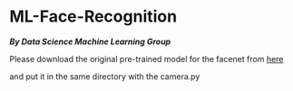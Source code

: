 # ML-Face-Recognition
***By Data Science Machine Learning Group***


Please download the original pre-trained model for the facenet from [here]

and put it in the same directory with the camera.py

[here]: https://drive.google.com/file/d/1EXPBSXwTaqrSC0OhUdXNmKSh9qJUQ55-/view
